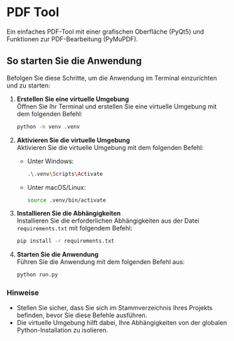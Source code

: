 # PDF Tool

Ein einfaches PDF-Tool mit einer grafischen Oberfläche (PyQt5) und Funktionen zur PDF-Bearbeitung (PyMuPDF).

## So starten Sie die Anwendung

Befolgen Sie diese Schritte, um die Anwendung im Terminal einzurichten und zu starten:

1. **Erstellen Sie eine virtuelle Umgebung**  
   Öffnen Sie Ihr Terminal und erstellen Sie eine virtuelle Umgebung mit dem folgenden Befehl:
   ```bash
   python -m venv .venv
   ```

2. **Aktivieren Sie die virtuelle Umgebung**  
   Aktivieren Sie die virtuelle Umgebung mit dem folgenden Befehl:
   - Unter Windows:
     ```bash
     .\.venv\Scripts\Activate
     ```
   - Unter macOS/Linux:
     ```bash
     source .venv/bin/activate
     ```

3. **Installieren Sie die Abhängigkeiten**  
   Installieren Sie die erforderlichen Abhängigkeiten aus der Datei `requirements.txt` mit folgendem Befehl:
   ```bash
   pip install -r requirements.txt
   ```

4. **Starten Sie die Anwendung**  
   Führen Sie die Anwendung mit dem folgenden Befehl aus:
   ```bash
   python run.py
   ```

### Hinweise
- Stellen Sie sicher, dass Sie sich im Stammverzeichnis Ihres Projekts befinden, bevor Sie diese Befehle ausführen.
- Die virtuelle Umgebung hilft dabei, Ihre Abhängigkeiten von der globalen Python-Installation zu isolieren.
